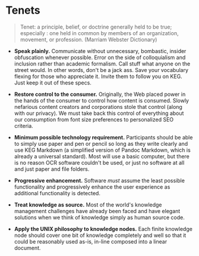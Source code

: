 # Tenets

> Tenet: a principle, belief, or doctrine generally held to be true; especially : one held in common by members of an organization, movement, or profession. (Marriam Webster Dictionary)

* **Speak plainly.** Communicate without unnecessary, bombastic, insider
  obfuscation whenever possible. Error on the side of colloquialism and
  inclusion rather than academic formalism. Call stuff what anyone on
  the street would. In other words, don't be a jack ass. Save your
  vocabulary flexing for those who appreciate it. Invite them to follow
  you on KEG. Just keep it out of these specs.

* **Restore control to the consumer.** Originally, the Web placed power
  in the hands of the consumer to control how content is consumed.
  Slowly nefarious content creators and corporations stole that control
  (along with our privacy). We must take back this control of everything
  about our consumption from font size preferences to personalized SEO
  criteria.

* **Minimum possible technology requirement.** Participants should be
  able to simply use paper and pen or pencil so long as they write
  clearly and use KEG Markdown (a simplified version of Pandoc Markdown,
  which is already a universal standard). Most will use a basic
  computer, but there is no reason OCR software couldn't be used, or
  just no software at all and just paper and file folders.

* **Progressive enhancement.** Software *must* assume the least possible
  functionality and progressively enhance the user experience as
  additional functionality is detected.

* **Treat knowledge as source.** Most of the world's knowledge management
  challenges have already been faced and have elegant solutions when we
  think of knowledge simply as human source code.

* **Apply the UNIX philosophy to knowledge nodes.** Each finite
  knowledge node should cover one bit of knowledge completely and well
  so that it could be reasonably used as-is, in-line composed into a
  linear document.

